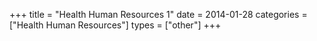 +++
title = "Health Human Resources 1"
date = 2014-01-28
categories = ["Health Human Resources"]
types = ["other"]
+++
